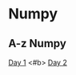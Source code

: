 # Numpy
## A-z Numpy

[Day 1](https://github.com/Shailejaa/Numpy/blob/main/Day%201%20Numpy.pptx) <#b>
[Day 2](https://github.com/Shailejaa/Numpy/blob/main/Day%202)


